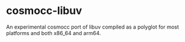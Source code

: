 # cosmocc-libuv
An experimental cosmocc port of libuv compiled as a polyglot for most platforms and both x86_64 and arm64. 
